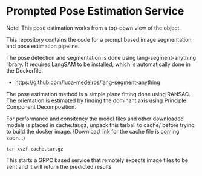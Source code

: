 Prompted Pose Estimation Service
===============
Note: This pose estimation works from a top-down view of the object.

This repository contains the code for a prompt based image segmentation and pose estimation pipeline.

The pose detection and segmentation is done using lang-segment-anything library. It requires LangSAM to be installed, which is automatically done in the Dockerfile.
 * https://github.com/luca-medeiros/lang-segment-anything

The pose estimation method is a simple plane fitting done using RANSAC. The orientation is estimated by finding the dominant axis using Principle Component Decomposition.

For performance and consitency the model files and other downloaded models is placed in cache.tar.gz, unpack this tarball to cache/ before trying to build the docker image.
(Download link for the cache file is coming soon...)

```
tar xvzf cache.tar.gz
```

This starts a GRPC based service that remotely expects image files to be sent and it will return the predicted results